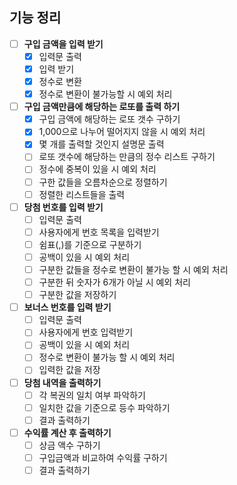 ## 기능 정리
- [ ] **구입 금액을 입력 받기**
    - [x] 입력문 출력
    - [x] 입력 받기
    - [x] 정수로 변환
    - [x] 정수로 변환이 불가능할 시 예외 처리
- [ ] **구입 금액만큼에 해당하는 로또를 출력 하기**
    - [x] 구입 금액에 해당하는 로또 갯수 구하기
    - [x] 1,000으로 나누어 떨어지지 않을 시 예외 처리
    - [x] 몇 개를 출력할 것인지 설명문 출력
    - [ ] 로또 갯수에 해당하는 만큼의 정수 리스트 구하기
    - [ ] 정수에 중복이 있을 시 예외 처리
    - [ ] 구한 값들을 오름차순으로 정렬하기
    - [ ] 정렬한 리스트들을 출력
- [ ] **당첨 번호를 입력 받기**
    - [ ] 입력문 출력
    - [ ] 사용자에게 번호 목록을 입력받기
    - [ ] 쉼표(,)를 기준으로 구분하기
    - [ ] 공백이 있을 시 예외 처리
    - [ ] 구분한 값들을 정수로 변환이 불가능 할 시 예외 처리
    - [ ] 구분한 뒤 숫자가 6개가 아닐 시 예외 처리
    - [ ] 구분한 값을 저장하기
- [ ] **보너스 번호를 입력 받기**
    - [ ] 입력문 출력
    - [ ] 사용자에게 번호 입력받기
    - [ ] 공백이 있을 시 예외 처리
    - [ ] 정수로 변환이 불가능 할 시 예외 처리
    - [ ] 입력한 값을 저장
- [ ] **당첨 내역을 출력하기**
    - [ ] 각 복권의 일치 여부 파악하기
    - [ ] 일치한 값을 기준으로 등수 파악하기
    - [ ] 결과 출력하기
- [ ] **수익률 계산 후 출력하기**
    - [ ] 상금 액수 구하기
    - [ ] 구입금액과 비교하여 수익률 구하기
    - [ ] 결과 출력하기